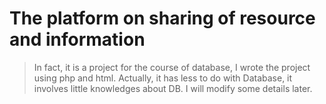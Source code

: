 # The platform on sharing of resource and information

> In fact, it is a project for the course of database, I wrote the project using
> php and html. Actually, it has less to do with Database, it involves little
> knowledges about DB. I will modify some details later.
> 
